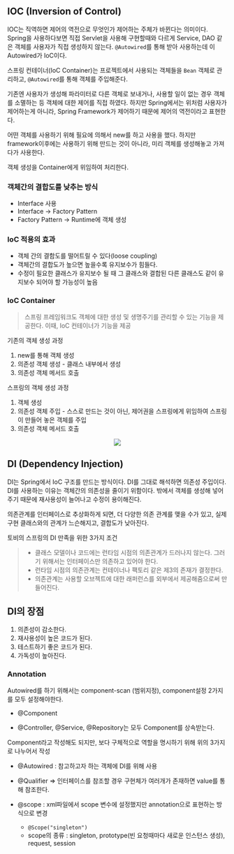 
## IOC (Inversion of Control)


IOC는 직역하면 제어의 역전으로 무엇인가 제어하는 주체가 바뀐다는 의미이다. Spring을 사용하다보면 직접 Servlet을 사용해 구현할때와 다르게 Service, DAO 같은 객체를 사용자가 직접 생성하지 않는다. `@Autowired`를 통해 받아 사용하는데 이 Autowired가 IoC이다. 

스프링 컨테이너(IoC Container)는 프로젝트에서 사용되는 객체들을 `Bean` 객체로 관리하고, `@Autowired`를 통해 객체를 주입해준다.

기존엔 사용자가 생성해 파라미터로 다른 객체로 보내거나, 사용할 일이 없는 경우 객체를 소멸하는 등 객체에 대한 제어를 직접 하였다. 하지만 Spring에서는 위처럼 사용자가 제어하는게 아니라, Spring Framework가 제어하기 때문에 제어의 역전이라고 표현한다.

어떤 객체를 사용하기 위해 필요에 의해서 new를 하고 사용을 했다. 하지만 framework이후에는 사용하기 위해 만드는 것이 아니라, 미리 객체를 생성해놓고 가져다가 사용한다.

객체 생성을 Container에게 위임하여 처리한다.

### 객체간의 결합도를 낮추는 방식

- Interface 사용
- Interface -> Factory Pattern
- Factory Pattern -> Runtime에 객체 생성


### IoC 적용의 효과

- 객체 간의 결함도를 떨어트릴 수 있다(loose coupling)
- 객체간의 결합도가 높으면 높을수록 유지보수가 힘들다. 
- 수정이 필요한 클래스가 유지보수 될 때 그 클래스와 결합된 다른 클래스도 같이 유지보수 되어야 할 가능성이 높음


### IoC Container

> 스프링 프레임워크도 객체에 대한 생성 및 생명주기를 관리할 수 있는 기능을 제공한다.
> 이때, IoC 컨테이너가 기능을 제공

기존의 객체 생성 과정
1. new를 통해 객체 생성
2. 의존성 객체 생성 - 클래스 내부에서 생성
3. 의존성 객체 메서드 호출

스프링의 객체 생성 과정
1. 객체 생성
2. 의존성 객체 주입 - 스스로 만드는 것이 아닌, 제어권을 스프링에게 위임하여 스프링이 만들어 놓은 객체를 주입
3. 의존성 객체 메서드 호출


<p align="center"><img src="https://encrypted-tbn0.gstatic.com/images?q=tbn:ANd9GcQWA19RNlq1J6YiM-TI_rElVVLrdzuAe7aAAw&usqp=CAU"></p>




## DI (Dependency Injection)


DI는 Spring에서 IoC 구조를 만드는 방식이다. DI를 그대로 해석하면 의존성 주입이다. DI를 사용하는 이유는 객체간의 의존성을 줄이기 위함이다. 밖에서 객체를 생성해 넣어주기 때문에 재사용성이 늘어나고 수정이 용이해진다. 

의존관계를 인터페이스로 추상화하게 되면, 더 다양한 의존 관계를 맺을 수가 있고, 실제 구현 클래스와의 관계가 느슨해지고, 결합도가 낮아진다.

토비의 스프링의 DI 만족을 위한 3가지 조건

> - 클래스 모델이나 코드에는 런타임 시점의 의존관계가 드러나지 않는다. 그러기 위해서는 인터페이스만 의존하고 있어야 한다.
> - 런타임 시점의 의존관계는 컨테이너나 팩토리 같은 제3의 존재가 결정한다.
> - 의존관계는 사용할 오브젝트에 대한 래퍼런스를 외부에서 제공해줌으로써 만들어진다.

## DI의 장점


1. 의존성이 감소한다.
2. 재사용성이 높은 코드가 된다.
3. 테스트하기 좋은 코드가 된다.
4. 가독성이 높아진다.


### Annotation

Autowired를 하기 위해서는 component-scan (범위지정), component설정 2가지를 모두 설정해야한다.

- @Component

- @Controller, @Service, @Repository는 모두 Component를 상속받는다.

Component라고 작성해도 되지만, 보다 구체적으로 역할을 명시하기 위해 위의 3가지로 나누어서 작성

- @Autowired : 참고하고자 하는 객체에 DI를 위해 사용

- @Qualifier => 인터페이스를 참조할 경우 구현체가 여러개가 존재하면 value를 통해 참조한다.

- @scope : xml파일에서 scope 변수에 설정했지만  annotation으로 표현하는 방식으로 변경 
  - `@Scope("singleton")`
  - scope의 종류 : singleton, prototype(빈 요청때마다 새로운 인스턴스 생성), request, session